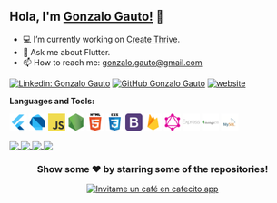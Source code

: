 ## Hola, I'm [Gonzalo Gauto!](http://gga-webcv.herokuapp.com/) 👋

<!--
**Gonzaa25/Gonzaa25** is a ✨ _special_ ✨ repository because its `README.md` (this file) appears on your GitHub profile.

Here are some ideas to get you started:

- 🔭 I’m currently working on ...
- 🌱 I’m currently learning ...
- 👯 I’m looking to collaborate on ...
- 🤔 I’m looking for help with ...
- 💬 Ask me about ...
- 📫 How to reach me: ...
- 😄 Pronouns: ...
- ⚡ Fun fact: ...
-->
- 💻 I’m currently working on [Create Thrive](https://createthrive.com/).
- 💬 Ask me about Flutter.
- 📫 How to reach me: gonzalo.gauto@gmail.com

[![Linkedin: Gonzalo Gauto](https://img.shields.io/badge/-GonzaloGauto-blue?style=flat-square&logo=Linkedin&logoColor=white&link=https://www.linkedin.com/in/gonzalo-martin-gauto-190b52152/)](https://www.linkedin.com/in/gonzalo-martin-gauto-190b52152/)
[![GitHub Gonzalo Gauto](https://img.shields.io/github/followers/gonzalogauto?label=follow&style=social)](https://github.com/Gonzaa25)
[![website](https://img.shields.io/badge/PortfolioWebsite-ggawebcv-2648ff?style=flat-square&logo=google-chrome)](https://web-cv-8dd5d.web.app/)

**Languages and Tools:**  

<code><img height="30" src="https://raw.githubusercontent.com/github/explore/80688e429a7d4ef2fca1e82350fe8e3517d3494d/topics/flutter/flutter.png"></code>
<code><img height="30" src="https://raw.githubusercontent.com/github/explore/80688e429a7d4ef2fca1e82350fe8e3517d3494d/topics/dart/dart.png"></code>
<code><img height="30" src="https://raw.githubusercontent.com/github/explore/80688e429a7d4ef2fca1e82350fe8e3517d3494d/topics/javascript/javascript.png"></code>
<code><img height="30" src="https://raw.githubusercontent.com/github/explore/80688e429a7d4ef2fca1e82350fe8e3517d3494d/topics/nodejs/nodejs.png"></code>
<code><img height="30" src="https://raw.githubusercontent.com/github/explore/80688e429a7d4ef2fca1e82350fe8e3517d3494d/topics/html/html.png"></code>
<code><img height="30" src="https://raw.githubusercontent.com/github/explore/80688e429a7d4ef2fca1e82350fe8e3517d3494d/topics/css/css.png"></code>
<code><img height="30" src="https://raw.githubusercontent.com/github/explore/80688e429a7d4ef2fca1e82350fe8e3517d3494d/topics/bootstrap/bootstrap.png"></code>
<code><img height="30" src="https://raw.githubusercontent.com/github/explore/80688e429a7d4ef2fca1e82350fe8e3517d3494d/topics/firebase/firebase.png"></code>
<code><img height="30" src="https://raw.githubusercontent.com/github/explore/80688e429a7d4ef2fca1e82350fe8e3517d3494d/topics/graphql/graphql.png"></code>
<code><img height="30" src="https://raw.githubusercontent.com/github/explore/80688e429a7d4ef2fca1e82350fe8e3517d3494d/topics/express/express.png"></code>
<code><img height="30" src="https://raw.githubusercontent.com/github/explore/80688e429a7d4ef2fca1e82350fe8e3517d3494d/topics/mongodb/mongodb.png"></code>
<code><img height="30" src="https://raw.githubusercontent.com/github/explore/80688e429a7d4ef2fca1e82350fe8e3517d3494d/topics/mysql/mysql.png"></code> 

<a href="https://github.com/Gonzaa25">
  <img align="center" src="https://github-readme-stats.vercel.app/api/top-langs/?username=gonzalogauto&theme=ligth&hide=CSS,Pug" />
</a>
<a href="https://github.com/Gonzaa25">
  <img align="center" src="https://github-readme-stats.vercel.app/api?username=gonzalogauto&show_icons=true&theme=ligth&line_height=27" />
</a>

<a href="https://github.com/Gonzaa25/flutter-examples">
  <img align="center" src="https://github-readme-stats.vercel.app/api/pin/?username=gonzalogauto&repo=flutter-examples&theme=light" />

</a>

<a href="https://github.com/Gonzaa25/adminbro-panel">
  <img align="center" src="https://github-readme-stats.vercel.app/api/pin/?username=gonzalogauto&repo=adminbro-panel&theme=light" />

</a>

<div align="center">

### Show some ❤️ by starring some of the repositories!
  
  <a href='https://cafecito.app/ggauto' rel='noopener' target='_blank'><img srcset='https://cdn.cafecito.app/imgs/buttons/button_5.png 1x, https://cdn.cafecito.app/imgs/buttons/button_5_2x.png 2x, https://cdn.cafecito.app/imgs/buttons/button_5_3.75x.png 3.75x' src='https://cdn.cafecito.app/imgs/buttons/button_5.png' alt='Invitame un café en cafecito.app' /></a>

</div>
